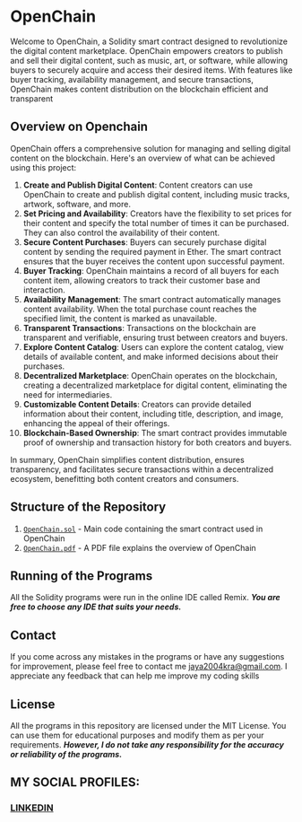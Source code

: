 # OpenChain
Welcome to OpenChain, a Solidity smart contract designed to revolutionize the digital content marketplace. OpenChain empowers creators to publish and sell their digital content, such as music, art, or software, while allowing buyers to securely acquire and access their desired items. With features like buyer tracking, availability management, and secure transactions, OpenChain makes content distribution on the blockchain efficient and transparent

## Overview on Openchain
OpenChain offers a comprehensive solution for managing and selling digital content on the blockchain. Here's an overview of what can be achieved using this project:
1. **Create and Publish Digital Content**: Content creators can use OpenChain to create and publish digital content, including music tracks, artwork, software, and more.
2. **Set Pricing and Availability**: Creators have the flexibility to set prices for their content and specify the total number of times it can be purchased. They can also control the availability of their content.
3. **Secure Content Purchases**: Buyers can securely purchase digital content by sending the required payment in Ether. The smart contract ensures that the buyer receives the content upon successful payment.
4. **Buyer Tracking**: OpenChain maintains a record of all buyers for each content item, allowing creators to track their customer base and interaction.
5. **Availability Management**: The smart contract automatically manages content availability. When the total purchase count reaches the specified limit, the content is marked as unavailable.
6. **Transparent Transactions**: Transactions on the blockchain are transparent and verifiable, ensuring trust between creators and buyers.
7. **Explore Content Catalog**: Users can explore the content catalog, view details of available content, and make informed decisions about their purchases.
8. **Decentralized Marketplace**: OpenChain operates on the blockchain, creating a decentralized marketplace for digital content, eliminating the need for intermediaries.
9. **Customizable Content Details**: Creators can provide detailed information about their content, including title, description, and image, enhancing the appeal of their offerings.
10. **Blockchain-Based Ownership**: The smart contract provides immutable proof of ownership and transaction history for both creators and buyers.

In summary, OpenChain simplifies content distribution, ensures transparency, and facilitates secure transactions within a decentralized ecosystem, benefitting both content creators and consumers.

## Structure of the Repository
1. [`OpenChain.sol`](https://github.com/fromjyce/OpenChain/blob/main/OpenChain.sol) - Main code containing the smart contract used in OpenChain
2. [`OpenChain.pdf`]() - A PDF file explains the overview of OpenChain

## Running of the Programs
All the Solidity programs were run in the online IDE called Remix.
***You are free to choose any IDE that suits your needs.***

## Contact
If you come across any mistakes in the programs or have any suggestions for improvement, please feel free to contact me <jaya2004kra@gmail.com>. I appreciate any feedback that can help me improve my coding skills

## License
All the programs in this repository are licensed under the MIT License. You can use them for educational purposes and modify them as per your requirements. ***However, I do not take any responsibility for the accuracy or reliability of the programs.***

## MY SOCIAL PROFILES:
### [LINKEDIN](https://www.linkedin.com/in/jayashrek/)
